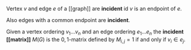 Vertex $v$ and edge $e$ of a [[graph]] are **incident** id $v$ is an endpoint of $e$.

Also edges with a common endpoint are **incident**.

Given a vertex ordering $v_{1}\dots v_{n}$ and an edge ordering $e_{1}\dots e_{n}$ the **incident [[matrix]]** $M(G)$ is the $0,1$-matrix defined by $M_{i,j}=1$ if and only if $v_{i}\in e_{j}$.